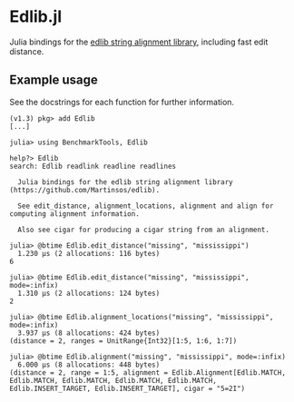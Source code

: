 # Edlib.jl

Julia bindings for the [edlib string alignment library](https://github.com/Martinsos/edlib), including fast edit distance.

## Example usage

See the docstrings for each function for further information.

```
(v1.3) pkg> add Edlib
[...]

julia> using BenchmarkTools, Edlib

help?> Edlib
search: Edlib readlink readline readlines

  Julia bindings for the edlib string alignment library (https://github.com/Martinsos/edlib).

  See edit_distance, alignment_locations, alignment and align for computing alignment information.

  Also see cigar for producing a cigar string from an alignment.

julia> @btime Edlib.edit_distance("missing", "mississippi")
  1.230 μs (2 allocations: 116 bytes)
6

julia> @btime Edlib.edit_distance("missing", "mississippi", mode=:infix)
  1.310 μs (2 allocations: 124 bytes)
2

julia> @btime Edlib.alignment_locations("missing", "mississippi", mode=:infix)
  3.937 μs (8 allocations: 424 bytes)
(distance = 2, ranges = UnitRange{Int32}[1:5, 1:6, 1:7])

julia> @btime Edlib.alignment("missing", "mississippi", mode=:infix)
  6.000 μs (8 allocations: 448 bytes)
(distance = 2, range = 1:5, alignment = Edlib.Alignment[Edlib.MATCH, Edlib.MATCH, Edlib.MATCH, Edlib.MATCH, Edlib.MATCH, Edlib.INSERT_TARGET, Edlib.INSERT_TARGET], cigar = "5=2I")
```
